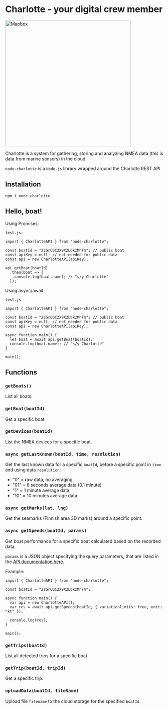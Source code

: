 # Charlotte - your digital crew member

[<img width="400" alt="Mapbox" src="https://storage.googleapis.com/charlotte-public/og_image_default.png">](https://beta.charlotte.lc/)

Charlotte is a system for gathering, storing and analyzing NMEA data (this is data from marine sensors) in the cloud. 

`node-charlotte` is a `Node.js` library wrapped around the Charlotte REST API  

## Installation

```
npm i node-charlotte
```

## Hello, boat!

Using Promises:

```
test.js:

import { CharlotteAPI } from "node-charlotte";

const boatId = "2zGrCQC2X9X2LbkzMhFm"; // public boat
const apiKey = null; // not needed for public data
const api = new CharlotteAPI(apiKey);

api.getBoat(boatId)
  .then(boat => {
    console.log(boat.name); // "s/y Charlotte"
  });
```

Using async/await

```
test.js

import { CharlotteAPI } from "node-charlotte";

const boatId = "2zGrCQC2X9X2LbkzMhFm"; // public boat
const apiKey = null; // not needed for public data
const api = new CharlotteAPI(apiKey);

async function main() {
  let boat = await api.getBoat(boatId);
  console.log(boat.name); // "s/y Charlotte"
}

main();
```

## Functions

### `getBoats()`
List all boats.

### `getBoat(boatId)`
Get a specific boat.

### `getDevices(boatId)`
List the NMEA devices for a specific boat. 

### `async getLastKnown(boatId, time, resolution)`
Get the last known data for a specific `boatId`, before a specific point in `time` and using data `resolution`: 

- "0" = raw data, no averaging
- "01" = 6 seconds average data (0.1 minute)
- "1" = 1 minute average data
- "10" = 10 minutes average data

### `async getMarks(lat, lng)`
Get the seamarks (Finnish area 3D marks) around a specific point.

### `async getSpeeds(boatId, params)`
Get boat performance for a specific boat calculated based on the recorded data. 

`params` is a JSON object specifying the query parameters, that are listed in the [API documentation here](https://humeko.stoplight.io/docs/charlotteapi/CharlotteAPI.v1.json/paths/~1boats~1%7BboatId%7D~1speeds/get).

Example:

```
import { CharlotteAPI } from "node-charlotte";

const boatId = "2zGrCQC2X9X2LbkzMhFm";

async function main() {
  var api = new CharlotteAPI();
  var res = await api.getSpeeds(boatId, { variationlimits: true, unit: "kt" });

  console.log(res);
}

main();
``` 

### `getTrips(boatId)`
List all detected trips for a specific boat.

### `getTrip(boatId, tripId)`
Get a specific trip.

### `uploadData(boatId, fileName)`
Upload file `filename` to the cloud storage for the specified `boatId`.

